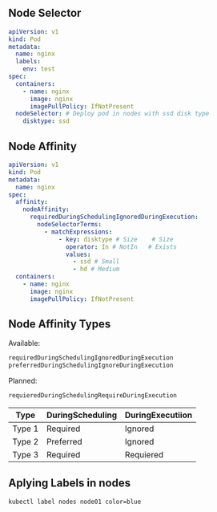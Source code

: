 ## **Node Selector**

```yaml
apiVersion: v1
kind: Pod
metadata:
  name: nginx
  labels:
    env: test
spec:
  containers:
    - name: nginx
      image: nginx
      imagePullPolicy: IfNotPresent
  nodeSelector: # Deploy pod in nodes with ssd disk type
    disktype: ssd
```

## **Node Affinity**

```yaml
apiVersion: v1
kind: Pod
metadata:
  name: nginx
spec:
  affinity:
    nodeAffinity:
      requiredDuringSchedulingIgnoredDuringExecution:
        nodeSelectorTerms:
          - matchExpressions:
              - key: disktype # Size    # Size
                operator: In # NotIn   # Exists
                values:
                  - ssd # Small
                  - hd # Medium
  containers:
    - name: nginx
      image: nginx
      imagePullPolicy: IfNotPresent
```

## Node Affinity Types

Available:

```bash
requiredDuringSchedulingIgnoredDuringExecution
preferredDuringSchedulingIgnoreDuringExecution
```

Planned:

```bash
requieredDuringSchedulingRequireDuringExecution
```

| Type   | DuringScheduling | DuringExecutiion |
| ------ | ---------------- | ---------------- |
| Type 1 | Required         | Ignored          |
| Type 2 | Preferred        | Ignored          |
| Type 3 | Required         | Requiered        |

## Aplying Labels in nodes

```bash
kubectl label nodes node01 color=blue
```
